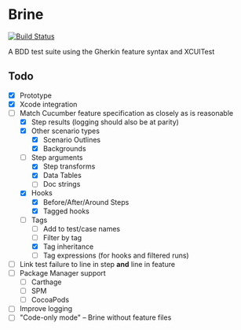 # Brine

[![Build Status](https://travis-ci.org/aaronsky/brine.svg?branch=master)](https://travis-ci.org/aaronsky/brine)

A BDD test suite using the Gherkin feature syntax and XCUITest

## Todo

- [x] Prototype
- [x] Xcode integration
- [ ] Match Cucumber feature specification as closely as is reasonable
    - [x] Step results (logging should also be at parity)
    - [x] Other scenario types
        - [x] Scenario Outlines
        - [x] Backgrounds
    - [ ] Step arguments
        - [x] Step transforms
        - [x] Data Tables
        - [ ] Doc strings
    - [x] Hooks
        - [x] Before/After/Around Steps
        - [x] Tagged hooks
    - [ ] Tags
        - [ ] Add to test/case names
        - [ ] Filter by tag
        - [x] Tag inheritance
        - [ ] Tag expressions (for hooks and filtered runs)
- [ ] Link test failure to line in step **and** line in feature
- [ ] Package Manager support
    - [ ] Carthage
    - [ ] SPM
    - [ ] CocoaPods
- [ ] Improve logging
- [ ] "Code-only mode" – Brine without feature files
